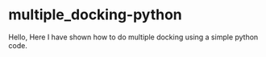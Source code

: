 # multiple_docking-python
Hello,
Here I have shown how to do multiple docking using a simple python code.
